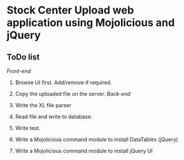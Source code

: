 # Stock Center Upload web application using Mojolicious and jQuery

## ToDo list

*Front-end*
1. Browse UI first. Add/remove if required.
2. Copy the uploaded file on the server.
*Back-end*
3. Write the XL file parser
4. Read file and write to database.
5. Write test.

6. Write a Mojolicious command module to install DataTables (jQuery)
7. Write a Mojolicious command module to install jQuery UI
